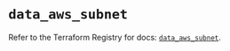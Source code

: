 # `data_aws_subnet`

Refer to the Terraform Registry for docs: [`data_aws_subnet`](https://registry.terraform.io/providers/hashicorp/aws/6.6.0/docs/data-sources/subnet).
